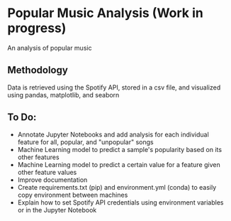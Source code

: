 # Popular Music Analysis (Work in progress)  

An analysis of popular music  

## Methodology  

Data is retrieved using the Spotify API, stored in a csv file, and visualized using pandas, matplotlib, and seaborn  

## To Do:  

- Annotate Jupyter Notebooks and add analysis for each individual feature for all, popular, and "unpopular" songs  
- Machine Learning model to predict a sample's popularity based on its other features
- Machine Learning model to predict a certain value for a feature given other feature values
- Improve documentation
- Create requirements.txt (pip) and environment.yml (conda) to easily copy environment between machines
- Explain how to set Spotify API credentials using environment variables or in the Jupyter Notebook
